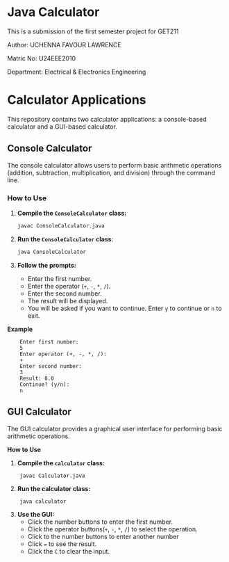 # Java Calculator

This is a submission of the first semester project for GET211

Author: UCHENNA FAVOUR LAWRENCE 

Matric No: U24EEE2010

Department: Electrical & Electronics Engineering

# Calculator Applications

This repository contains two calculator applications: a console-based calculator and a GUI-based calculator.

## Console Calculator

The console calculator allows users to perform basic arithmetic operations (addition, subtraction, multiplication, and division) through the command line.

### How to Use

1. **Compile the `ConsoleCalculator` class:**

   ```sh
   javac ConsoleCalculator.java
   ```

2. **Run the `ConsoleCalculator` class**:

   ```sh
   java ConsoleCalculator
   ```

3. **Follow the prompts:**
   - Enter the first number.
   - Enter the operator (`+`, `-`, `*`, `/`).
   - Enter the second number.
   - The result will be displayed.
   - You will be asked if you want to continue. Enter `y` to continue or `n` to exit.

**Example**

```
	Enter first number:
	5
	Enter operator (+, -, *, /):
	+
	Enter second number:
	3
	Result: 8.0
	Continue? (y/n):
	n
```

## GUI Calculator

The GUI calculator provides a graphical user interface for performing basic arithmetic operations.

**How to Use**

1. **Compile the `calculator` class:**

```
	javac Calculator.java
```

2. **Run the calculator class:**

```
	java calculator
```

3. **Use the GUI:**
   - Click the number buttons to enter the first number.
   - Click the operator buttons(`+`, `-`, `*`, `/`) to select the operation.
   - Click to the number buttons to enter another number
   - Click `=` to see the result.
   - Click the `C` to clear the input.
